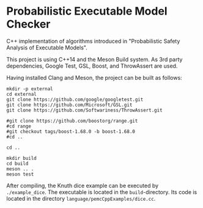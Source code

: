 # Probabilistic Executable Model Checker

C++ implementation of algorithms introduced in
"Probabilistic Safety Analysis of Executable Models".

This project is using C++14 and the Meson Build system.
As 3rd party dependencies, Google Test, GSL, Boost, and ThrowAssert are used.

Having installed Clang and Meson, the project can be built as follows:
```
mkdir -p external
cd external
git clone https://github.com/google/googletest.git
git clone https://github.com/Microsoft/GSL.git
git clone https://github.com/Softwariness/ThrowAssert.git

#git clone https://github.com/boostorg/range.git
#cd range
#git checkout tags/boost-1.68.0 -b boost-1.68.0
#cd ..

cd ..

mkdir build 
cd build
meson .. .
meson test
```

After compiling, the Knuth dice example can be executed by `./example_dice`. The executable is located in the `build`-directory. Its code is located in the directory `language/pemcCppExamples/dice.cc`.


